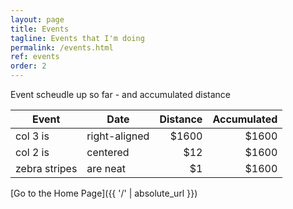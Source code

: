 ```yaml
---
layout: page
title: Events
tagline: Events that I'm doing
permalink: /events.html
ref: events
order: 2
---
```


Event scheudle up so far - and accumulated distance

| Event|Date|Distance|Accumulated|
| ------------- | -------------| -----:| -----:|
| col 3 is      | right-aligned | $1600 | $1600 |
| col 2 is      | centered      |   $12 | $1600 |
| zebra stripes | are neat      |    $1 | $1600 |

[Go to the Home Page]({{ '/' | absolute_url }})

